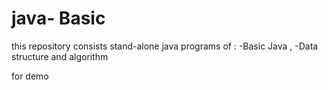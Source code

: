 # java- Basic

this repository consists stand-alone java programs of :
-Basic Java , 
-Data structure and algorithm 

for demo